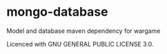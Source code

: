 # mongo-database
Model and database maven dependency for wargame

Licenced with GNU GENERAL PUBLIC LICENSE 3.0.

